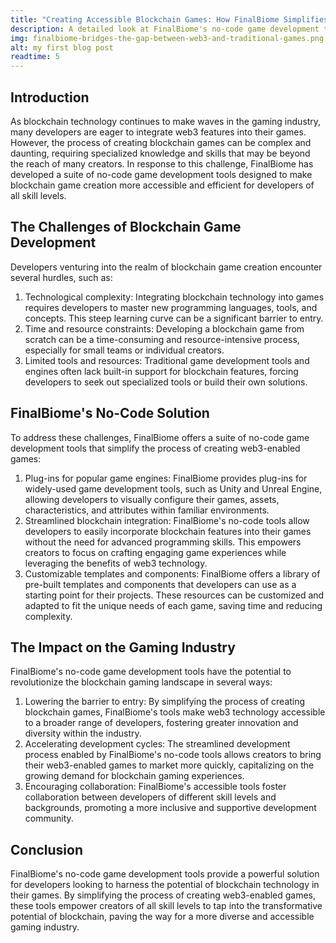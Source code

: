 ```yaml
---
title: "Creating Accessible Blockchain Games: How FinalBiome Simplifies Game Development with No-Code Solutions"
description: A detailed look at FinalBiome's no-code game development tools, empowering creators of all skill levels to build web3-enabled games and tap into the potential of blockchain technology.
img: finalbiome-bridges-the-gap-between-web3-and-traditional-games.png
alt: my first blog post
readtime: 5
---
```


## Introduction

As blockchain technology continues to make waves in the gaming industry, many developers are eager to integrate web3 features into their games. However, the process of creating blockchain games can be complex and daunting, requiring specialized knowledge and skills that may be beyond the reach of many creators. In response to this challenge, FinalBiome has developed a suite of no-code game development tools designed to make blockchain game creation more accessible and efficient for developers of all skill levels.

## The Challenges of Blockchain Game Development

Developers venturing into the realm of blockchain game creation encounter several hurdles, such as:
1. Technological complexity: Integrating blockchain technology into games requires developers to master new programming languages, tools, and concepts. This steep learning curve can be a significant barrier to entry.
2. Time and resource constraints: Developing a blockchain game from scratch can be a time-consuming and resource-intensive process, especially for small teams or individual creators.
3. Limited tools and resources: Traditional game development tools and engines often lack built-in support for blockchain features, forcing developers to seek out specialized tools or build their own solutions.

## FinalBiome's No-Code Solution

To address these challenges, FinalBiome offers a suite of no-code game development tools that simplify the process of creating web3-enabled games:
1. Plug-ins for popular game engines: FinalBiome provides plug-ins for widely-used game development tools, such as Unity and Unreal Engine, allowing developers to visually configure their games, assets, characteristics, and attributes within familiar environments.
2. Streamlined blockchain integration: FinalBiome's no-code tools allow developers to easily incorporate blockchain features into their games without the need for advanced programming skills. This empowers creators to focus on crafting engaging game experiences while leveraging the benefits of web3 technology.
3. Customizable templates and components: FinalBiome offers a library of pre-built templates and components that developers can use as a starting point for their projects. These resources can be customized and adapted to fit the unique needs of each game, saving time and reducing complexity.

## The Impact on the Gaming Industry

FinalBiome's no-code game development tools have the potential to revolutionize the blockchain gaming landscape in several ways:
1. Lowering the barrier to entry: By simplifying the process of creating blockchain games, FinalBiome's tools make web3 technology accessible to a broader range of developers, fostering greater innovation and diversity within the industry.
2. Accelerating development cycles: The streamlined development process enabled by FinalBiome's no-code tools allows creators to bring their web3-enabled games to market more quickly, capitalizing on the growing demand for blockchain gaming experiences.
3. Encouraging collaboration: FinalBiome's accessible tools foster collaboration between developers of different skill levels and backgrounds, promoting a more inclusive and supportive development community.

## Conclusion

FinalBiome's no-code game development tools provide a powerful solution for developers looking to harness the potential of blockchain technology in their games. By simplifying the process of creating web3-enabled games, these tools empower creators of all skill levels to tap into the transformative potential of blockchain, paving the way for a more diverse and accessible gaming industry.

